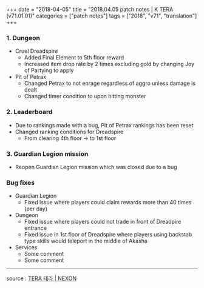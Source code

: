 +++
date = "2018-04-05"
title = "2018.04.05 patch notes | K TERA (v71.01.01)"
categories = ["patch notes"]
tags = ["2018", "v71", "translation"]
+++

### 1. Dungeon
- Cruel Dreadspire
  - Added Final Element to 5th floor reward
  - Increased item drop rate by 2 times excluding gold by changing Joy of Partying to apply
- Pit of Petrax
  - Changed Petrax to not enrage regardless of aggro unless damage is dealt
  - Changed timer condition to upon hitting monster

### 2. Leaderboard
- Due to rankings made with a bug, Pit of Petrax rankings has been reset
- Changed ranking conditions for Dreadspire
  - From clearing 4th floor -> to 1st floor

### 3. Guardian Legion mission
- Reopen Guardian Legion mission which was closed due to a bug

### Bug fixes
- Guardian Legion
  - Fixed issue where players could claim rewards more than 40 times (per day)
- Dungeon
  - Fixed issue where players could not trade in front of Dreadpire entrance
  - Fixed issue in 1st floor of Dreadspire where players using backstab type skills would teleport in the middle of Akasha
- Services
  - Some comment
  - Some comment

----

source : [TERA 테라 | NEXON](http://tera.nexon.com/news/update/view.aspx?n4articlesn=326)
